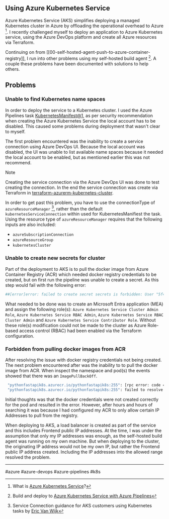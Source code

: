 ## Using Azure Kubernetes Service

Azure Kubernetes Service (AKS) simplifies deploying a managed Kubernetes cluster in Azure by offloading the operational overhead to Azure [^1]. I recently challenged myself to deploy an application to Azure Kubernetes service, using the Azure DevOps platform and create all Azure resources via Terraform.

Continuing on from [[00-self-hosted-agent-push-to-azure-container-registry]], I run into other problems using my self-hosted build agent [^2]. A couple these problems have been documented with solutions to help others.

## Problems

### Unable to find Kubernetes name spaces

In order to deploy the service to a Kubernetes cluster. I used the Azure Pipelines task [KubernetesManifest@1](https://learn.microsoft.com/en-us/azure/devops/pipelines/tasks/reference/kubernetes-manifest-v1?view=azure-pipelines), as per security recommendation when creating the Azure Kubernetes Service the local account has to be disabled. This caused some problems during deployment that wasn't clear to myself.

The first problem encountered was the inability to create a service connection using Azure DevOps UI. Because the local account was disabled, the UI was unable to list available name spaces because it needed the local account to be enabled, but as mentioned earlier this was not recommend.

> [!NOTE]
> Creating the service connection via the Azure DevOps UI was done to test creating the connection. In the end the service connection was create via Terraform in [terraform-azurerm-kubernetes-cluster](https://github.com/kwame-mintah/terraform-azurerm-kubernetes-cluster/blob/2f4d802e0c41756fdcbbbb01469da209ad1f2280/modules/service_connections/main.tf#L12).

In order to get past this problem, you have to use the connectionType of `azureResourceManager` [^3], rather than the default `kubernetesServiceConnection` within used for KubernetesManifiest the task. Using the resource type of `azureResourceManager` requires that the following inputs are also included:

- `azureSubscriptionConnection`
- `azureResourceGroup`
- `kubernetesCluster`

### Unable to create new secrets for cluster

Part of the deployment to AKS is to pull the docker image from Azure Container Registry (ACR) which needed docker registry credentials to be created, but on first run the pipeline was unable to create a secret. As this step would fail with the following error:

```bash
##[error]error: failed to create secret secrets is forbidden: User "5f488166-6cd6-4d64-873c-668373b110aa" cannot create resource "secrets" in API group "" in the namespace "default": User does not have access to the resource in Azure. Update role assignment to allow access.
```

What needed to be done was to create an Microsoft Entra application (MEA) and assign the following role(s): `Azure Kubernetes Service Cluster Admin Role`, `Azure Kubernetes Service RBAC Admin`, `Azure Kubernetes Service RBAC Cluster Admin` and `Azure Kubernetes Service Contributor Role`. Without these role(s) modification could not be made to the cluster as Azure Role-based access control (RBAC) had been enabled via the Terraform configuration.

### Forbidden from pulling docker images from ACR

After resolving the issue with docker registry credentials not being created. The next problem encountered after was the inability to to pull the docker image from ACR. When inspect the namespace and pod(s) the events showed that there was an `ImagePullBackOff`. 

```bash
 "pythonfastapik8s.azurecr.io/pythonfastapik8s:255": [rpc error: code = Unknown desc = failed to pull and unpack 
 "pythonfastapik8s.azurecr.io/pythonfastapik8s:255": failed to resolve reference "pythonfastapik8s.azurecr.io/pythonfastapik8s:255": failed to authorize: failed t
```

Initial thoughts was that the docker credentials were not created correctly for the pod and resulted in the error. However, after hours and hours of searching it was because I had configured my ACR to only allow certain IP Addresses to pull from the registry.

When deploying to AKS, a load balancer is created as part of the service and this includes Frontend public IP addresses. At the time, I was under the assumption that only my IP addresses was enough, as the self-hosted build agent was running on my own machine. But when deploying to the cluster, the originating IP address would not be my own IP, but rather the Frontend public IP address created. Including the IP addresses into the allowed range resolved the problem.


[^1]: What is [Azure Kubernetes Service](https://learn.microsoft.com/en-us/azure/aks/intro-kubernetes)?
[^2]: Build and deploy to [Azure Kubernetes Service with Azure Pipelines](https://learn.microsoft.com/en-us/azure/aks/devops-pipeline?tabs=cli&pivots=pipelines-yaml)
[^3]: Service Connection guidance for AKS customers using Kubernetes tasks by [Eric Van Wijk](https://devblogs.microsoft.com/devops/service-connection-guidance-for-aks-customers-using-kubernetes-tasks/)

---
#azure #azure-devops #azure-pipelines #k8s